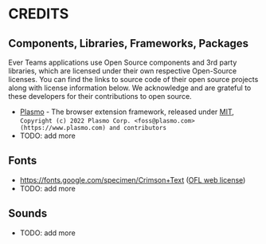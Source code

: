 # CREDITS

## Components, Libraries, Frameworks, Packages

Ever Teams applications use Open Source components and 3rd party libraries, which are licensed under their own respective Open-Source licenses.
You can find the links to source code of their open source projects along with license information below.
We acknowledge and are grateful to these developers for their contributions to open source.

- [Plasmo](https://github.com/PlasmoHQ/plasmo) - The browser extension framework, released under [MIT](https://github.com/PlasmoHQ/plasmo/blob/main/LICENSE), `Copyright (c) 2022 Plasmo Corp. <foss@plasmo.com> (https://www.plasmo.com) and contributors`
- TODO: add more

## Fonts

- <https://fonts.google.com/specimen/Crimson+Text> ([OFL web license](https://scripts.sil.org/cms/scripts/page.php?site_id=nrsi&id=OFL_web))
- TODO: add more

## Sounds

- TODO: add more
